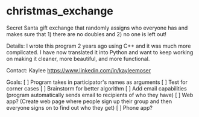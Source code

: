 # christmas_exchange
Secret Santa gift exchange that randomly assigns who everyone has and makes sure that 1) there are no doubles and 2) no one is left out!

Details:
I wrote this program 2 years ago using C++ and it was much more complicated. I have now translated it into Python and want to keep working on making it cleaner, more beautiful, and more functional.

Contact:
Kaylee
https://www.linkedin.com/in/kayleemoser

Goals:
[ ] Program takes in participator's names as arguments
[ ] Test for corner cases
[ ] Brainstorm for better algorithm
[ ] Add email capabilities (program automatically sends email to recipients of who they have)
[ ] Web app? (Create web page where people sign up their group and then everyone signs on to find out who they get)
[ ] Phone app?
